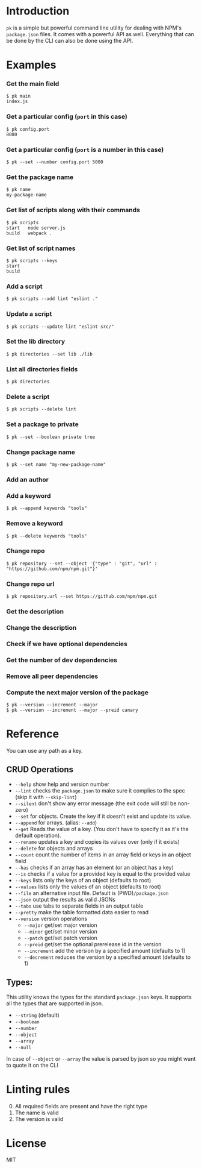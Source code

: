 # Introduction

`pk` is a simple but powerful command line utility for dealing with NPM's `package.json` files.
It comes with a powerful API as well. Everything that can be done by the CLI can also be done using the API.

# Examples

### Get the main field

```shell
$ pk main
index.js
```

### Get a particular config (`port` in this case)

```shell
$ pk config.port
8080
```

### Get a particular config (`port` is a number in this case)

```shell
$ pk --set --number config.port 5000
```

### Get the package name

```shell
$ pk name
my-package-name
```

### Get list of scripts along with their commands

```shell
$ pk scripts
start   node server.js
build   webpack .
```

### Get list of script names

```shell
$ pk scripts --keys
start
build
```

### Add a script

```shell
$ pk scripts --add lint "eslint ."
```

### Update a script

```shell
$ pk scripts --update lint "eslint src/"
```

### Set the lib directory

```shell
$ pk directories --set lib ./lib
```

### List all directories fields

```shell
$ pk directories
```

### Delete a script

```shell
$ pk scripts --delete lint
```

### Set a package to private

```shell
$ pk --set --boolean private true
```

### Change package name

```shell
$ pk --set name "my-new-package-name"
```

### Add an author

### Add a keyword

```shell
$ pk --append keywords "tools"
```

### Remove a keyword

```shell
$ pk --delete keywords "tools"
```

### Change repo

```shell
$ pk repository --set --object '{"type" : "git", "url" : "https://github.com/npm/npm.git"}'
```

### Change repo url

```shell
$ pk repository.url --set https://github.com/npm/npm.git
```

### Get the description

### Change the description

### Check if we have optional dependencies

### Get the number of dev dependencies

### Remove all peer dependencies

### Compute the next major version of the package

```shell
$ pk --version --increment --major
$ pk --version --increment --major --preid canary
```

# Reference

You can use any path as a key.

## CRUD Operations

* `--help` show help and version number
* `--lint` checks the `package.json` to make sure it complies to the spec (skip it with `--skip-lint`)
* `--silent` don't show any error message (the exit code will still be non-zero)
* `--set` for objects. Create the key if it doesn't exist and update its value.
* `--append` for arrays. (alias: `--add`)
* `--get` Reads the value of a key. (You don't have to specify it as it's the default operation).
* `--rename` updates a key and copies its values over (only if it exists)
* `--delete` for objects and arrays
* `--count` count the number of items in an array field or keys in an object field
* `--has` checks if an array has an element (or an object has a key)
* `--is`  checks if a value for a provided key is equal to the provided value
* `--keys` lists only the keys of an object (defaults to root)
* `--values` lists only the values of an object (defaults to root)
* `--file` an alternative input file. Default is (PWD)`/package.json`
* `--json` output the results as valid JSONs
* `--tabs` use tabs to separate fields in an output table
* `--pretty` make the table formatted data easier to read
* `--version` version operations
    * `--major` get/set major version
    * `--minor` get/set minor version
    * `--patch` get/set patch version
    * `--preid` get/set the optional prerelease id in the version
    * `--increment` add the version by a specified amount (defaults to 1)
    * `--decrement` reduces the version by a specified amount (defaults to 1)

## Types:

This utility knows the types for the standard `package.json` keys.
It supports all the types that are supported in json.

* `--string` (default)
* `--boolean`
* `--number`
* `--object`
* `--array`
* `--null`

In case of `--object` or `--array` the value is parsed by json so you might want to quote it on the CLI

# Linting rules

0. All required fields are present and have the right type
1. The name is valid
2. The version is valid

# License

MIT